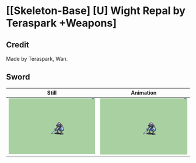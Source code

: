 # [\[Skeleton-Base\] \[U\] Wight Repal by Teraspark +Weapons]

## Credit

Made by Teraspark, Wan.

## Sword

| Still | Animation |
| :---: | :-------: |
| ![Sword still](./Sword_000.png) | ![Sword animation](./Sword.gif) |
